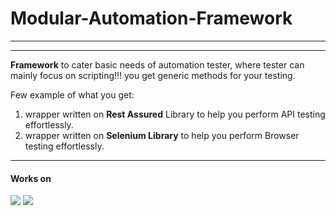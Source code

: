 # Modular-Automation-Framework
___
<!--
[![wakatime](https://wakatime.com/badge/user/37a8dbe7-12d0-483c-b5e7-715eec83bc07/project/e57ef94c-0f30-43e4-b5cd-0b0a4efda35d.svg)](https://wakatime.com/badge/user/37a8dbe7-12d0-483c-b5e7-715eec83bc07/project/e57ef94c-0f30-43e4-b5cd-0b0a4efda35d)
![](https://img.shields.io/github/watchers/arvind142/Modular-Automation-Testing.svg)
![](https://img.shields.io/github/license/arvind142/Modular-Automation-Testing.svg)
-->
___
**Framework** to cater basic needs of automation tester, where tester can mainly focus on scripting!!!
you get generic methods for your testing.

Few example of what you get:
1. wrapper written on **Rest Assured** Library to help you perform API testing effortlessly.
2. wrapper written on **Selenium Library** to help you perform Browser testing effortlessly.
___

#### Works on
![](https://img.shields.io/badge/Windows-0078D6?style=for-the-badge&logo=windows&logoColor=white)
![](https://img.shields.io/badge/Ubuntu-E95420?style=for-the-badge&logo=ubuntu&logoColor=white)